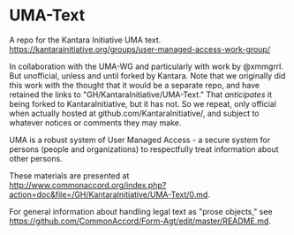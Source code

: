 # UMA-Text
A repo for the Kantara Initiative UMA text.  https://kantarainitiative.org/groups/user-managed-access-work-group/

In collaboration with the UMA-WG and particularly with work by @xmmgrrl. But unofficial, unless and until forked by Kantara.   Note that we originally did this work with the thought that it would be a separate repo, and have retained the links to "GH/KantaraInitiative/UMA-Text."  That <i>anticipates</i> it being forked to KantaraInitiative, but it has not.  So we repeat, only official when actually hosted at github.com/KantaraInitiative/, and subject to whatever notices or comments they may make.

UMA is a robust system of User Managed Access - a secure system for persons (people and organizations) to respectfully treat information about other persons.

These materials are presented at http://www.commonaccord.org/index.php?action=doc&file=/GH/KantaraInitiative/UMA-Text/0.md.


For general information about handling legal text as "prose objects," see https://github.com/CommonAccord/Form-Agt/edit/master/README.md.
